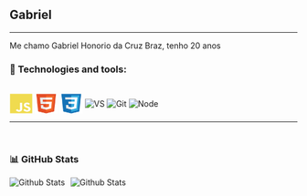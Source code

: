 ## Gabriel
---
Me chamo Gabriel Honorio da Cruz Braz, tenho 20 anos

### 🤖 Technologies and tools:

<div style="display: inline_block"><br>
  <img align="center" alt="Js" height="35" width="40" src="https://raw.githubusercontent.com/devicons/devicon/master/icons/javascript/javascript-plain.svg">
  <img align="center" alt="HTML" height="35" width="40" src="https://raw.githubusercontent.com/devicons/devicon/master/icons/html5/html5-original.svg">
  <img align="center" alt="CSS" height="35" width="40" src="https://raw.githubusercontent.com/devicons/devicon/master/icons/css3/css3-original.svg">
  <img align="center" alt="VS" height="35" width="40" src="https://cdn.jsdelivr.net/gh/devicons/devicon/icons/vscode/vscode-original.svg">
  <img align="center" alt="Git" height="35" width="40" src="https://cdn.jsdelivr.net/gh/devicons/devicon/icons/git/git-original.svg">
  <img align="center" alt="Node" height="35" width="40" src="https://cdn.jsdelivr.net/gh/devicons/devicon@latest/icons/nodejs/nodejs-original.svg" >

          
---
</div><br>

### 📊 GitHub Stats

<img
  align = "left"
  alt = "Github Stats"
  heigth = "200"
  style= "padding-right: 10px;"
  src="https://github-readme-stats.vercel.app/api?username=gabrielhbrz&show_icons=true&theme=radical&include_all_commits=true&locale=pt-br"
/>

<img
  align = "left"
  alt = "Github Stats"
  heigth = "200"
  style= "padding-right: 10px;"
  src="https://github-readme-stats.vercel.app/api/top-langs/?username=gabrielhbrz&theme=radical&layout=compact&custom_title=Tecnologias&langs_count=7"
/>





